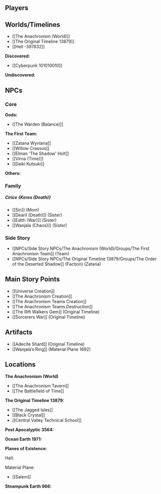 
## Players





## Worlds/Timelines

* [[The Anachronism (World)]]
* [[The Original Timeline 13879]] 
* [[Hell -397832]] 

**Discovered:**

* [[Cyberpunk 101010010]]

**Undiscovered:**




## NPCs

### Core

**Gods:**

* [[The Warden (Balance)]]

**The First Team:**

* [[Zatana Wynlana]]
* [[Willow Crassus]] 
* [[Elman 'The Shadow' Holt]]
* [[Virna (Time)]]
* [[Daiki Kutsuki]]

**Others:**





### Family



##### Cirice {Keres (Death)}

* [[Sin]] (Mom)
* [[Dearil (Death)]] (Sister)
* [[Edith (War)]] (Sister)
* [[Wanjala (Chaos)]] (Sister)














### Side Story

* [[NPCs/Side Story NPCs/The Anachronism (World)/Groups/The First Anachronism Team]] (Team)
* [[NPCs/Side Story NPCs/The Original Timeline 13879/Groups/The Order of the Deserted Shadow]] (Faction) (Zatana)





## Main Story Points

* [[Universe Creation]]
* [[The Anachronism Creation]]
* [[The Anachronism Teams Creation]]
* [[The Anachronism Teams Destruction]]
* [[The Rift Walkers Gem]] (Original Timeline)
* [[Sorcerers War]] (Original Timeline)
  



## Artifacts

* [[Adecite Shard]] (Original Timeline)
* [[Wanjala’s Ring]] (Material Plane 1692)

## Locations

**The Anachronism (World)**

* [[The Anachronism Tavern]]
* [[The Battlefield of Time]]

**The Original Timeline 13879:**

* [[The Jagged Isles]]
* [[Black Crystal]]
* [[Central Valley Technical School]]

**Post Apocalyptic 3564:**



**Ocean Earth 1971:**



**Planes of Existence:**

Hell:

Material Plane:

* [[Salem]]

**Steampunk Earth 966:**


